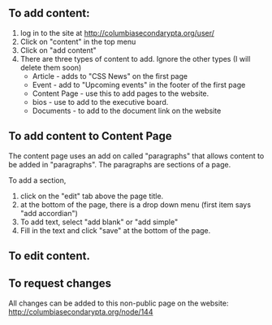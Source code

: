 ## To add content:

1. log in to the site at http://columbiasecondarypta.org/user/
2. Click on "content" in the top menu
3. Click on "add content"
4. There are three types of content to add.  Ignore the other types (I will delete them soon)
      - Article - adds to "CSS News" on the first page
      - Event - add to "Upcoming events" in the footer of the first page
      - Content Page - use this to add pages to the website.
      - bios - use to add to the executive board.
      - Documents - to add to the document link on the website

## To add content to Content Page
The content page uses an add on called "paragraphs" that allows content to be added in "paragraphs".  The paragraphs are sections of a page.   

To add a section, 
1. click on the "edit" tab above the page title.   
2. at the bottom of the page, there is a drop down menu (first item says "add accordian") 
3. To add text, select "add blank" or "add simple"
4. Fill in the text and click "save" at the bottom of the page.


## To edit content.


## To request changes
All changes can be added to this non-public page on the website: 
http://columbiasecondarypta.org/node/144
